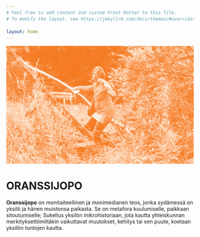 ```yaml
---
# Feel free to add content and custom Front Matter to this file.
# To modify the layout, see https://jekyllrb.com/docs/themes/#overriding-theme-defaults

layout: home
---
```


![Kansikuva](/images/kansikuva.jpg)

# ORANSSIJOPO

**Oranssijopo** on monitaiteellinen ja monimedianen teos, jonka sydämessä on yksilö ja hänen muistonsa paikasta. Se on metafora kuulumiselle, paikkaan sitoutumiselle; Sukellus yksilön mikrohistoriaan, jota kautta yhteiskunnan merkityksettömiltäkin vaikuttavat muutokset, kehitys tai sen puute, koetaan yksilön tuntojen kautta.